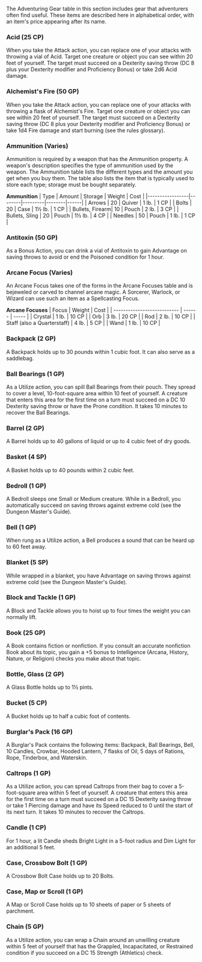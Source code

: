 The Adventuring Gear table in this section includes gear that adventurers often find useful. These items are described here in alphabetical order, with an item's price appearing after its name.


### Acid (25 CP)
When you take the Attack action, you can replace one of your attacks with throwing a vial of Acid. Target one creature or object you can see within 20 feet of yourself. The target must succeed on a Dexterity saving throw (DC 8 plus your Dexterity modifier and Proficiency Bonus) or take 2d6 Acid damage.


### Alchemist's Fire (50 GP)
When you take the Attack action, you can replace one of your attacks with throwing a flask of Alchemist's Fire. Target one creature or object you can see within 20 feet of yourself. The target must succeed on a Dexterity saving throw (DC 8 plus your Dexterity modifier and Proficiency Bonus) or take 1d4 Fire damage and start burning (see the rules glossary).


### Ammunition (Varies)
Ammunition is required by a weapon that has the Ammunition property. A weapon's description specifies the type of ammunition used by the weapon. The Ammunition table lists the different types and the amount you get when you buy them. The table also lists the item that is typically used to store each type; storage must be bought separately.

**Ammunition**
| Type            | Amount | Storage | Weight | Cost |
|-----------------|--------|---------|--------|------|
| Arrows          | 20     | Quiver  | 1 lb.  | 1 CP |
| Bolts           | 20     | Case    | 1½ lb. | 1 CP |
| Bullets, Firearm| 10     | Pouch   | 2 lb.  | 3 CP |
| Bullets, Sling  | 20     | Pouch   | 1½ lb. | 4 CP |
| Needles         | 50     | Pouch   | 1 lb.  | 1 CP |


### Antitoxin (50 GP)
As a Bonus Action, you can drink a vial of Antitoxin to gain Advantage on saving throws to avoid or end the Poisoned condition for 1 hour.

### Arcane Focus (Varies)
An Arcane Focus takes one of the forms in the Arcane Focuses table and is bejeweled or carved to channel arcane magic. A Sorcerer, Warlock, or Wizard can use such an item as a Spellcasting Focus.

**Arcane Focuses**
| Focus                       | Weight | Cost  |
| --------------------------- | ------ | ----- |
| Crystal                     | 1 lb.  | 10 CP |
| Orb                         | 3 lb.  | 20 CP |
| Rod                         | 2 lb.  | 10 CP |
| Staff (also a Quarterstaff) | 4 lb.  | 5 CP  |
| Wand                        | 1 lb.  | 10 CP |

### Backpack (2 GP)
A Backpack holds up to 30 pounds within 1 cubic foot. It can also serve as a saddlebag.


### Ball Bearings (1 GP)
As a Utilize action, you can spill Ball Bearings from their pouch. They spread to cover a level, 10-foot-square area within 10 feet of yourself. A creature that enters this area for the first time on a turn must succeed on a DC 10 Dexterity saving throw or have the Prone condition. It takes 10 minutes to recover the Ball Bearings.

### Barrel (2 GP)
A Barrel holds up to 40 gallons of liquid or up to 4 cubic feet of dry goods.

### Basket (4 SP)
A Basket holds up to 40 pounds within 2 cubic feet.

### Bedroll (1 GP)
A Bedroll sleeps one Small or Medium creature. While in a Bedroll, you automatically succeed on saving throws against extreme cold (see the Dungeon Master's Guide).

### Bell (1 GP)
When rung as a Utilize action, a Bell produces a sound that can be heard up to 60 feet away.

### Blanket (5 SP)
While wrapped in a blanket, you have Advantage on saving throws against extreme cold (see the Dungeon Master's Guide).

### Block and Tackle (1 GP)
A Block and Tackle allows you to hoist up to four times the weight you can normally lift.

### Book (25 GP)
A Book contains fiction or nonfiction. If you consult an accurate nonfiction Book about its topic, you gain a +5 bonus to Intelligence (Arcana, History, Nature, or Religion) checks you make about that topic.

### Bottle, Glass (2 GP)
A Glass Bottle holds up to 1½ pints.

### Bucket (5 CP)
A Bucket holds up to half a cubic foot of contents.

### Burglar's Pack (16 GP)
A Burglar's Pack contains the following items: Backpack, Ball Bearings, Bell, 10 Candles, Crowbar, Hooded Lantern, 7 flasks of Oil, 5 days of Rations, Rope, Tinderbox, and Waterskin.

### Caltrops (1 GP)
As a Utilize action, you can spread Caltrops from their bag to cover a 5-foot-square area within 5 feet of yourself. A creature that enters this area for the first time on a turn must succeed on a DC 15 Dexterity saving throw or take 1 Piercing damage and have its Speed reduced to 0 until the start of its next turn. It takes 10 minutes to recover the Caltrops.

### Candle (1 CP)
For 1 hour, a lit Candle sheds Bright Light in a 5-foot radius and Dim Light for an additional 5 feet.

### Case, Crossbow Bolt (1 GP)
A Crossbow Bolt Case holds up to 20 Bolts.

### Case, Map or Scroll (1 GP)
A Map or Scroll Case holds up to 10 sheets of paper or 5 sheets of parchment.

### Chain (5 GP)
As a Utilize action, you can wrap a Chain around an unwilling creature within 5 feet of yourself that has the Grappled, Incapacitated, or Restrained condition if you succeed on a DC 15 Strength (Athletics) check.
